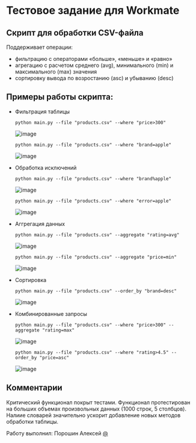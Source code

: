 # Тестовое задание для Workmate

## Cкрипт для обработки CSV-файла
Поддерживает операции: 
- фильтрацию с операторами «больше», «меньше» и «равно»
- агрегацию с расчетом среднего (avg), минимального (min) и максимального (max) значения
- сортировку вывода по возростанию (asc) и убыванию (desc)

## Примеры работы скрипта:

- Фильтрация таблицы

  ```
  python main.py --file "products.csv" --where "price>300"
  ```
  ![image](https://github.com/user-attachments/assets/d65777d9-611c-41d8-be8d-31adc356cbd5)

  ```
  python main.py --file "products.csv" --where "brand=apple"
  ```
  ![image](https://github.com/user-attachments/assets/a76fcb43-0fa0-4a5b-9d66-f38900e6d166)
  
- Обработка исключений

  ```
  python main.py --file "products.csv" --where "brand%apple"
  ```
  ![image](https://github.com/user-attachments/assets/de79e6b9-060b-4435-9ba9-3b3ad69707d2)

  ```
  python main.py --file "products.csv" --where "error=apple"
  ```
  ![image](https://github.com/user-attachments/assets/eef654bf-6988-4bcd-9be2-32c22ab62832)

- Аггрегация данных
  ```
  python main.py --file "products.csv" --aggregate "rating=avg"
  ```
  ![image](https://github.com/user-attachments/assets/1e8f6384-ab3c-468d-aece-600156cffda1)

  ```
  python main.py --file "products.csv" --aggregate "price=min"
  ```
  ![image](https://github.com/user-attachments/assets/679f34f6-d951-4354-9ae4-a34ba4f6a514)

- Сортировка
  ```
  python main.py --file "products.csv" --order_by "brand=desc"
  ```
  ![image](https://github.com/user-attachments/assets/3b53d45e-cf41-490e-9c59-31246002a9e2)

- Комбинированные запросы
  ```
  python main.py --file "products.csv" --where "price>300" --aggregate "rating=max"
  ```
  ![image](https://github.com/user-attachments/assets/b0c679e7-195d-47af-831f-e49dacc91779)

  ```
  python main.py --file "products.csv" --where "rating>4.5" --order_by "price=asc"
  ```
  ![image](https://github.com/user-attachments/assets/e511fb07-e32e-4f5d-aec4-0e2cec8de849)

## Комментарии
Критический функционал покрыт тестами. Функционал протестирован на больших объемах произвольных данных (1000 строк, 5 столбцов). Налиие словарей значительно ускорит добавление новых методов обработки таблицы.

Работу выполнил: Порошин Алексей [@](https://github.com/Supersup66/)
  

  




  



